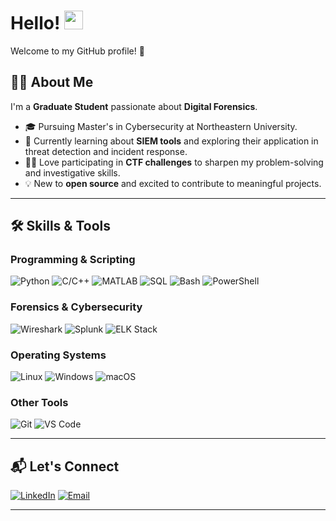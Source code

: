 # Hello! <img src="https://media.giphy.com/media/hvRJCLFzcasrR4ia7z/giphy.gif" alt="waving hand" width="30">
Welcome to my GitHub profile! 🚀

## 👨‍💻 About Me
I'm a **Graduate Student** passionate about **Digital Forensics**.
- 🎓 Pursuing Master's in Cybersecurity at Northeastern University.
- 🌱 Currently learning about **SIEM tools** and exploring their application in threat detection and incident response.
- 🕵️‍♂️ Love participating in **CTF challenges** to sharpen my problem-solving and investigative skills.
- 💡 New to **open source** and excited to contribute to meaningful projects.

---

## 🛠️ Skills & Tools

### Programming & Scripting
![Python](https://img.shields.io/badge/-Python-3776AB?logo=python&logoColor=white&style=flat)
![C/C++](https://img.shields.io/badge/-C/C++-00599C?logo=cplusplus&logoColor=white&style=flat)
![MATLAB](https://img.shields.io/badge/-MATLAB-0076A8?logo=mathworks&logoColor=white&style=flat)
![SQL](https://img.shields.io/badge/-SQL-4479A1?logo=MySQL&logoColor=white&style=flat)
![Bash](https://img.shields.io/badge/-Bash_Scripting-4EAA25?logo=gnu-bash&logoColor=white&style=flat)
![PowerShell](https://img.shields.io/badge/-PowerShell-5391FE?logo=powershell&logoColor=white&style=flat)

### Forensics & Cybersecurity
![Wireshark](https://img.shields.io/badge/-Wireshark-1679A7?logo=wireshark&logoColor=white&style=flat)
![Splunk](https://img.shields.io/badge/-Splunk-000000?logo=splunk&logoColor=white&style=flat)
![ELK Stack](https://img.shields.io/badge/-ELK%20Stack-005571?logo=elastic&logoColor=white&style=flat)

### Operating Systems
![Linux](https://img.shields.io/badge/-Linux-FCC624?logo=linux&logoColor=black&style=flat)
![Windows](https://img.shields.io/badge/-Windows-0078D6?logo=windows&logoColor=white&style=flat)
![macOS](https://img.shields.io/badge/-macOS-000000?logo=apple&logoColor=white&style=flat)

### Other Tools
![Git](https://img.shields.io/badge/-Git-F05032?logo=git&logoColor=white&style=flat)
![VS Code](https://img.shields.io/badge/-VS%20Code-007ACC?logo=visual-studio-code&logoColor=white&style=flat)

---

## 📬 Let's Connect

[![LinkedIn](https://img.shields.io/badge/-LinkedIn-0077B5?logo=linkedin&logoColor=white)](www.linkedin.com/in/samyukta-kurikala)
[![Email](https://img.shields.io/badge/-Email-0078D4?logo=microsoft-outlook&logoColor=white)](mailto:samyuktakurikalawork@outlook.com)

---



